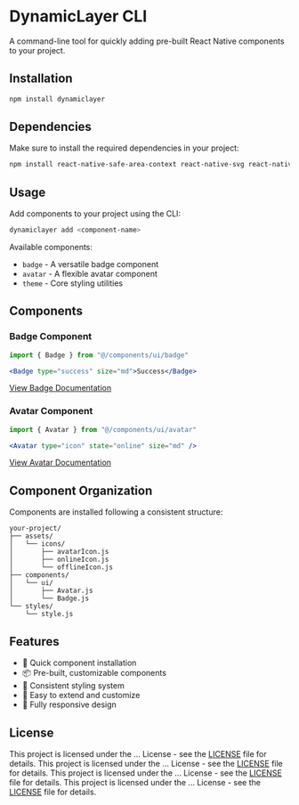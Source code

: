 # DynamicLayer CLI

A command-line tool for quickly adding pre-built React Native components to your project.

## Installation

```bash
npm install dynamiclayer
```

## Dependencies

Make sure to install the required dependencies in your project:

```bash
npm install react-native-safe-area-context react-native-svg react-native-reanimated
```

## Usage

Add components to your project using the CLI:

```bash
dynamiclayer add <component-name>
```

Available components:
- `badge` - A versatile badge component
- `avatar` - A flexible avatar component
- `theme` - Core styling utilities

## Components

### Badge Component

```jsx
import { Badge } from "@/components/ui/badge"

<Badge type="success" size="md">Success</Badge>
```

[View Badge Documentation](./docs/badge.md)

### Avatar Component

```jsx
import { Avatar } from "@/components/ui/avatar"

<Avatar type="icon" state="online" size="md" />
```

[View Avatar Documentation](./docs/avatar.md)

## Component Organization

Components are installed following a consistent structure:
```
your-project/
├── assets/
│   └── icons/
│       ├── avatarIcon.js
│       ├── onlineIcon.js
│       └── offlineIcon.js
├── components/
│   └── ui/
│       ├── Avatar.js
│       └── Badge.js
└── styles/
    └── style.js
```

## Features

- 🚀 Quick component installation
- 📦 Pre-built, customizable components
- 🎨 Consistent styling system
- 🔧 Easy to extend and customize
- 📱 Fully responsive design

## License

This project is licensed under the ... License - see the [LICENSE](LICENSE) file for details.
This project is licensed under the ... License - see the [LICENSE](LICENSE) file for details.
This project is licensed under the ... License - see the [LICENSE](LICENSE) file for details.
This project is licensed under the ... License - see the [LICENSE](LICENSE) file for details.
